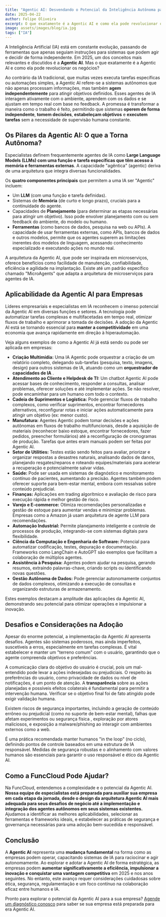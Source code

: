 ```yaml
---
title: "Agentic AI: Desvendando o Potencial da Inteligência Autônoma para Empresas"
date: 2025-04-22
author: Felipe Oliveira
excerpt: O que exatamente é a Agentic AI e como ela pode revolucionar os negócios?.
image: assets/images/blog/ia.jpg
tags: ["IA"]
---
```


A Inteligência Artificial (IA) está em constante evolução, passando de ferramentas que apenas seguiam instruções para sistemas que podem agir e decidir de forma independente. Em 2025, um dos conceitos mais relevantes e discutidos é a **Agentic AI**. Mas o que exatamente é a Agentic AI e como ela pode revolucionar os negócios?

Ao contrário da IA tradicional, que muitas vezes executa tarefas específicas ou automações simples, a Agentic AI refere-se a sistemas autônomos que não apenas processam informações, mas também **agem independentemente** para atingir objetivos definidos. Esses agentes de IA interagem ativamente com o ambiente, aprendem com os dados e se ajustam em tempo real com base no feedback. A promessa é transformar a maneira como o trabalho é feito, permitindo que sistemas **operem de forma independente**, **tomem decisões**, **estabeleçam objetivos** e **executem tarefas** sem a necessidade de supervisão humana constante.

## Os Pilares da Agentic AI: O que a Torna Autônoma?

Especialistas definem frequentemente agentes de IA como **Large Language Models (LLMs) com uma função e tarefa específicas que têm acesso à memória e ferramentas externas**. A capacidade "agêntica" (agentic) deriva de uma arquitetura que integra diversas funcionalidades.

Os **quatro componentes principais** que permitem a uma IA ser "Agentic" incluem:

*   Um **LLM** (com uma função e tarefa definidas).
*   Sistemas de **Memória** (de curto e longo prazo), cruciais para a continuidade do agente.
*   Capacidades de **Planejamento** (para determinar as etapas necessárias para atingir um objetivo). Isso pode envolver planejamento com ou sem feedback do ambiente, do modelo ou humano.
*   **Ferramentas** (como bancos de dados, pesquisa na web ou APIs). A capacidade de usar ferramentas externas, como APIs, bancos de dados e outros modelos, permite que os agentes superem as limitações inerentes dos modelos de linguagem, acessando conhecimento especializado e executando ações no mundo real.

A arquitetura da Agentic AI, que pode ser inspirada em microserviços, oferece benefícios como facilidade de manutenção, confiabilidade, eficiência e agilidade na implantação. Existe até um padrão específico chamado "MicroAgents" que adapta a arquitetura de microserviços para agentes de IA.

## Aplicabilidade da Agentic AI para Empresas

Líderes empresariais e especialistas em IA reconhecem o imenso potencial da Agentic AI em diversas funções e setores. A tecnologia pode automatizar tarefas complexas e multifacetadas em tempo real, otimizar fluxos de trabalho e aprimorar a tomada de decisões. A adoção da Agentic AI está se tornando essencial para **manter a competitividade** em uma economia que avança rapidamente em direção à hiperautomação.

Veja alguns exemplos de como a Agentic AI já está sendo ou pode ser aplicada em empresas:

*   **Criação Multimídia:** Uma IA Agentic pode orquestrar a criação de um relatório completo, delegando sub-tarefas (pesquisa, texto, imagens, design) para outros sistemas de IA, atuando como um **orquestrador de capacidades de IA** .
*   **Atendimento ao Cliente e Helpdesk de TI:** Um chatbot Agentic AI pode acessar bases de conhecimento, responder a consultas, analisar problemas, oferecer soluções e até implementar ações. Se não resolver, pode encaminhar para um humano com todo o contexto.
*   **Cadeia de Suprimentos e Logística:** Pode gerenciar fluxos de trabalho complexos, como verificar suprimentos, encontrar fornecedores alternativos, reconfigurar rotas e iniciar ações automaticamente para atingir um objetivo (ex: menor custo).
*   **Manufatura:** Agentes Agentic podem tomar decisões e ações autônomas em fluxos de trabalho multifuncionais, desde a aquisição de materiais (reconhecer baixo estoque, encontrar fornecedores, fazer pedidos, preencher formulários) até a reconfiguração de cronogramas de produção. Tarefas que antes eram manuais podem ser feitas por Agentic AI.
*   **Setor de Utilities:** Testes estão sendo feitos para avaliar, priorizar e organizar respostas a desastres naturais, analisando dados de danos, planejando resgates/reparos e roteando equipes/materiais para acelerar a recuperação e potencialmente salvar vidas.
*   **Saúde:** Pode ser usada em sistemas de diagnóstico e monitoramento contínuo de pacientes, aumentando a precisão. Agentes também podem oferecer suporte para bem-estar mental, embora com ressalvas sobre conteúdo prejudicial.
*   **Finanças:** Aplicações em trading algorítmico e avaliação de risco para execução rápida e melhor gestão de risco.
*   **Varejo e E-commerce:** Otimiza recomendações personalizadas e gestão de estoque para aumentar vendas e minimizar problemas. Empresas como a Amazon já usam arquitetura de agente LLM para recomendações.
*   **Automação Industrial:** Permite planejamento inteligente e controle de processos de produção, integrando-se com sistemas digitais para flexibilidade.
*   **Ciência da Computação e Engenharia de Software:** Potencial para automatizar codificação, testes, depuração e documentação. Frameworks como LangChain e AutoGPT são exemplos que facilitam a colaboração de múltiplos agentes.
*   **Assistência à Pesquisa:** Agentes podem ajudar na pesquisa, gerando resumos, extraindo palavras-chave, criando scripts ou identificando novas questões.
*   **Gestão Autônoma de Dados:** Pode gerenciar autonomamente conjuntos de dados complexos, otimizando a execução de consultas e organizando estruturas de armazenamento.

Estes exemplos destacam a amplitude das aplicações da Agentic AI, demonstrando seu potencial para otimizar operações e impulsionar a inovação.

## Desafios e Considerações na Adoção

Apesar do enorme potencial, a implementação da Agentic AI apresenta desafios. Agentes são sistemas poderosos, mas ainda imperfeitos, suscetíveis a erros, especialmente em tarefas complexas. É vital estabelecer e manter um "terreno comum" com o usuário, garantindo que o agente compreenda objetivos e preferências.

A comunicação clara do objetivo do usuário é crucial, pois um mal-entendido pode levar a ações indesejadas ou prejudiciais. O respeito às preferências do usuário, como privacidade de dados ou nível de notificações, é um ponto de atenção. A **transparência** sobre as ações planejadas e possíveis efeitos colaterais é fundamental para permitir a intervenção humana. Verificar se o objetivo final foi de fato atingido pode exigir validação humana.

Existem riscos de segurança importantes, incluindo a geração de conteúdo errôneo ou prejudicial (como no suporte de bem-estar mental), falhas que afetam experimentos ou segurança física , exploração por atores maliciosos, e exposição a malware/phishing ao interagir com ambientes externos como a web.

É uma prática recomendada manter humanos "in the loop" (no ciclo), definindo pontos de controle baseados em uma estrutura de IA responsável. Medidas de segurança robustas e o alinhamento com valores humanos são essenciais para garantir o uso responsável e ético da Agentic AI.

## Como a FuncCloud Pode Ajudar?

Na FuncCloud, entendemos a complexidade e o potencial da Agentic AI. **Nossa equipe de especialistas está preparada para auxiliar sua empresa em cada etapa da jornada, desde o design da arquitetura Agentic AI mais adequada para seus desafios de negócio até a implementação e integração dos agentes autônomos em seus sistemas existentes.** Ajudamos a identificar as melhores aplicabilidades, selecionar as ferramentas e frameworks ideais, e estabelecer as práticas de segurança e governança necessárias para uma adoção bem-sucedida e responsável.

## Conclusão

A **Agentic AI** representa uma **mudança fundamental** na forma como as empresas podem operar, capacitando sistemas de IA para raciocinar e agir autonomamente. Ao explorar e adotar a Agentic AI de forma estratégica, as empresas podem **aumentar significativamente a eficiência, impulsionar a inovação e conquistar uma vantagem competitiva** em 2025 e nos anos seguintes. No entanto, este avanço requer considerações cuidadosas sobre ética, segurança, regulamentação e um foco contínuo na colaboração eficaz entre humanos e IA.

Pronto para explorar o potencial da Agentic AI para a sua empresa? [Agende um diagnóstico conosco](https://funccloud.com/contato) para saber se sua empresa está preparada para era Agentic AI.
